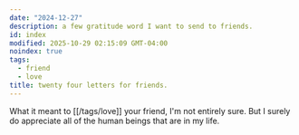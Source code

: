 ```yaml
---
date: "2024-12-27"
description: a few gratitude word I want to send to friends.
id: index
modified: 2025-10-29 02:15:09 GMT-04:00
noindex: true
tags:
  - friend
  - love
title: twenty four letters for friends.
---
```


What it meant to [[/tags/love]] your friend, I'm not entirely sure. But I surely do appreciate all of the human beings that are in my life.
